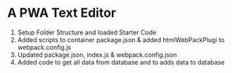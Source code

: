 # A PWA Text Editor

1. Setup Folder Structure and loaded Starter Code
2. Added scripts to container package.json & added htmlWebPackPlugi to webpack.config.js
3. Updated package.json, index.js & webpack.config.json 
4. Added code to get all data from database and to adds data to database